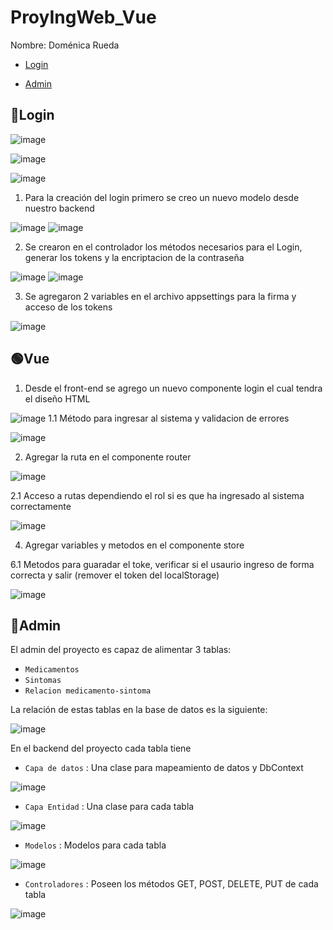 # ProyIngWeb_Vue
Nombre: Doménica Rueda

* [Login](#Login)

* [Admin](#Admin)
## :bust_in_silhouette:Login


![image](https://user-images.githubusercontent.com/62667937/195994935-52cac8e7-8c6b-4ba1-82fc-7379b367ef93.png)

![image](https://user-images.githubusercontent.com/62667937/195994957-63361793-1a92-4be0-aef8-06089e153e1d.png)

![image](https://user-images.githubusercontent.com/62667937/195994983-ebcf9d6a-cce5-4288-9b35-f082d155fb27.png)



1. Para la creación del login primero se creo un nuevo modelo desde nuestro backend 


![image](https://user-images.githubusercontent.com/62667937/195994360-a475c5ee-ea4c-442d-b2e6-22378e0094d7.png)
![image](https://user-images.githubusercontent.com/62667937/195994367-5a00ab0e-030f-43a2-b334-8aee007d6cfb.png)


2. Se crearon en el controlador los métodos necesarios para el Login, generar los tokens y la encriptacion de la contraseña 


![image](https://user-images.githubusercontent.com/62667937/195994434-ee1ad190-a762-446a-b217-6cdccd570f7e.png)
![image](https://user-images.githubusercontent.com/62667937/195994453-0eb718ca-d712-4854-b094-c79c64937e9b.png)


3. Se agregaron 2 variables en el archivo appsettings para la firma y acceso de los tokens 


![image](https://user-images.githubusercontent.com/62667937/195994509-03f79079-fdf1-4fea-a716-51b40700728d.png)


## :green_circle:Vue

1. Desde el front-end se agrego un nuevo componente  login el cual tendra el diseño HTML


![image](https://user-images.githubusercontent.com/62667937/195994637-31b5fb85-41f9-447d-8d42-d3e6633aecb0.png)
 1.1 Método para ingresar al sistema y validacion de errores
 
 
 ![image](https://user-images.githubusercontent.com/62667937/195994700-33c19c34-c628-4078-bf18-a7bb6e566340.png)

2. Agregar la ruta en el componente router 

![image](https://user-images.githubusercontent.com/62667937/195994720-f2b8fc2a-460a-46da-bee3-b80715eb0d02.png)


 2.1 Acceso a rutas dependiendo el rol si es que ha ingresado al sistema correctamente
 
 
 ![image](https://user-images.githubusercontent.com/62667937/195994752-2fd20f8a-e7c1-45a9-86b6-b9e6919510dd.png)

4. Agregar variables y metodos en el componente store


6.1 Metodos para guaradar el toke, verificar si el usaurio ingreso de forma correcta y salir (remover el token del localStorage)


![image](https://user-images.githubusercontent.com/62667937/195994839-4e54f097-95f3-4863-8b4d-fd525b2bd586.png)

## :closed_lock_with_key:Admin

El admin del proyecto es capaz de alimentar 3 tablas:
- `Medicamentos`
- `Sintomas`
- `Relacion medicamento-sintoma`

La relación de estas tablas en la base de datos es la siguiente:


![image](https://user-images.githubusercontent.com/62667937/202650538-a885adf0-8c56-4752-a5fd-af6cb33797af.png)


En el backend del proyecto cada tabla tiene 

- `Capa de datos` : Una clase para mapeamiento de datos y DbContext

![image](https://user-images.githubusercontent.com/62667937/202651445-52ab00bb-0810-4814-b7ec-5c91a4b6fd4d.png)

- `Capa Entidad` : Una clase para cada tabla 

![image](https://user-images.githubusercontent.com/62667937/202651589-f8c121d3-a069-4bda-b6a3-d59443aa4472.png)

- `Modelos` : Modelos para cada tabla 

![image](https://user-images.githubusercontent.com/62667937/202651742-4566668d-2989-447f-9621-ca1bbbebc829.png)

- `Controladores` : Poseen los métodos GET, POST, DELETE, PUT  de cada tabla 

![image](https://user-images.githubusercontent.com/62667937/202652334-04ed9f8d-4294-46b3-9858-6f5beb5b2502.png)











